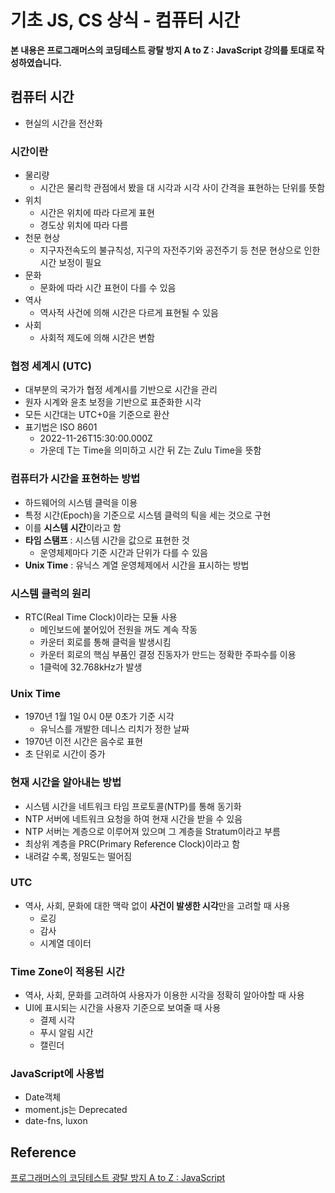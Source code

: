 # 기초 JS, CS 상식 - 컴퓨터 시간



**본 내용은 프로그래머스의 코딩테스트 광탈 방지 A to Z : JavaScript 강의를 토대로 작성하였습니다.**



## 컴퓨터 시간

* 현실의 시간을 전산화



### 시간이란

* 물리량
  * 시간은 물리학 관점에서 봤을 대 시각과 시각 사이 간격을 표현하는 단위를 뜻함
* 위치
  * 시간은 위치에 따라 다르게 표현
  * 경도상 위치에 따라 다름
* 천문 현상
  * 지구자전속도의 불규칙성, 지구의 자전주기와 공전주기 등 천문 현상으로 인한 시간 보정이 필요
* 문화
  * 문화에 따라 시간 표현이 다를 수 있음
* 역사
  * 역사적 사건에 의해 시간은 다르게 표현될 수 있음
* 사회
  * 사회적 제도에 의해 시간은 변함



### 협정 세계시 (UTC)

* 대부분의 국가가 협정 세계시를 기반으로 시간을 관리
* 원자 시계와 윤초 보정을 기반으로 표준화한 시각
* 모든 시간대는 UTC+0을 기준으로 환산
* 표기법은 ISO 8601
  * 2022-11-26T15:30:00.000Z
  * 가운데 T는 Time을 의미하고 시간 뒤 Z는 Zulu Time을 뜻함



### 컴퓨터가 시간을 표현하는 방법

* 하드웨어의 시스템 클럭을 이용
* 특정 시간(Epoch)을 기준으로 시스템 클럭의 틱을 세는 것으로 구현
* 이를 **시스템 시간**이라고 함
* **타임 스탬프** : 시스템 시간을 값으로 표현한 것
  * 운영체제마다 기준 시간과 단위가 다를 수 있음
* **Unix Time** : 유닉스 계열 운영체제에서 시간을 표시하는 방법



### 시스템 클럭의 원리

* RTC(Real Time Clock)이라는 모듈 사용
  * 메인보드에 붙어있어 전원을 꺼도 계속 작동
  * 카운터 회로를 통해 클럭을 발생시킴
  * 카운터 회로의 핵심 부품인 결정 진동자가 만드는 정확한 주파수를 이용
  * 1클럭에 32.768kHz가 발생



### Unix Time

* 1970년 1월 1일 0시 0분 0초가 기준 시각
  * 유닉스를 개발한 데니스 리치가 정한 날짜
* 1970년 이전 시간은 음수로 표현
* 초 단위로 시간이 증가



### 현재 시간을 알아내는 방법

* 시스템 시간을 네트워크 타임 프로토콜(NTP)를 통해 동기화
* NTP 서버에 네트워크 요청을 하여 현재 시간을 받을 수 있음
* NTP 서버는 계층으로 이루어져 있으며 그 계층을 Stratum이라고 부름
* 최상위 계층을 PRC(Primary Reference Clock)이라고 함
* 내려갈 수록, 정밀도는 떨어짐



### UTC

* 역사, 사회, 문화에 대한 맥락 없이 **사건이 발생한 시각**만을 고려할 때 사용
  * 로깅
  * 감사
  * 시계열 데이터 



### Time Zone이 적용된 시간

* 역사, 사회, 문화를 고려하여 사용자가 이용한 시각을 정확히 알아야할 때 사용
* UI에 표시되는 시간을 사용자 기준으로 보여줄 때 사용
  * 결제 시각
  * 푸시 알림 시간
  * 캘린더



### JavaScript에 사용법

* Date객체
* moment.js는 Deprecated
* date-fns, luxon





## Reference

[프로그래머스의 코딩테스트 광탈 방지 A to Z : JavaScript](https://school.programmers.co.kr/learn/courses/13213)

